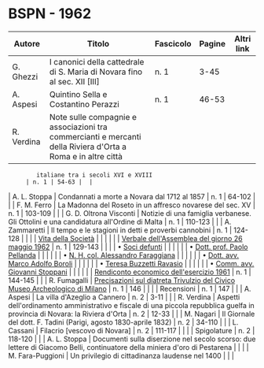 # BSPN - 1962

| Autore     | Titolo                                                                                                       | Fascicolo | Pagine | Altri link |
|------------|--------------------------------------------------------------------------------------------------------------|-----------|--------|------------|
| G. Ghezzi  | I canonici della cattedrale di S. Maria di Novara fino al sec. XII [III]                                     | n. 1      | 3-45   |            |
| A. Aspesi  | Quintino Sella e Costantino Perazzi                                                                          | n. 1      | 46-53  |            |
| R. Verdina | Note sulle compagnie e associazioni tra commercianti e mercanti della Riviera d'Orta a Roma e in altre città 

            italiane tra i secoli XVI e XVIII
         | n. 1 | 54-63 |  |

| A. L. Stoppa | Condannati a morte a Novara dal 1712 al 1857 | n. 1 | 64-102 | |
| F. M. Ferro | La Madonna del Roseto in un affresco novarese del sec. XV | n. 1 | 103-109 | |
| G. D. Oltrona Visconti | Notizie di una famiglia verbanese. Gli Ottolini e una candidatura all'Ordine di Malta | n.
1 | 110-123 | |
| A. Zammaretti | Il tempo e le stagioni in detti e proverbi cannobini | n. 1 | 124-128 | |
| | [Vita della Società](http://www.ssno.it/BSPNo/bspn_vita62.html#620) | | | |
| | [Verbale dell'Assemblea del giorno 26 maggio 1962](http://www.ssno.it/BSPNo/bspn_vita62.html#621)
| n. 1 | 129-143 | |
| | • [Soci defunti](http://www.ssno.it/BSPNo/bspn_vita62.html#623) | | | |
| | • [Dott. prof. Paolo Pellanda](http://www.ssno.it/BSPNo/bspn_vita62.html#623-1) | | | |
| | • [N. H. col. Alessandro Faraggiana](http://www.ssno.it/BSPNo/bspn_vita62.html#623-2) | | | |
| | • [Dott. avv. Marco Adolfo Boroli](http://www.ssno.it/BSPNo/bspn_vita62.html#623-3) | | | |
| | • [Teresa Buzzetti Ravasio](http://www.ssno.it/BSPNo/bspn_vita62.html#623-4) | | | |
| | • [Comm. avv. Giovanni Stoppani](http://www.ssno.it/BSPNo/bspn_vita62.html#623-5) | | | |
| | [Rendiconto economico dell'esercizio 1961](http://www.ssno.it/BSPNo/bspn_vita62.html#622) | n. 1 | 144-145 | |
| R. Fumagalli | [Precisazioni sul diatreta Trivulzio del Civico Museo
Archeologico di Milano](http://www.ssno.it/BSPNo/bspn_vita62.html#624) | n. 1 | 146 | |
| | Recensioni | n. 1 | 147 | |
| A. Aspesi | La villa d'Azeglio a Cannero | n. 2 | 3-11 | |
| R. Verdina | Aspetti dell'ordinamento amministrativo e fiscale di una piccola repubblica guelfa in provincia di
Novara:
la Riviera d'Orta
| n. 2 | 12-33 | |
| M. Nagari | Il Giornale del dott. F. Tadini (Parigi, agosto 1830-aprile 1832) | n. 2 | 34-110 | |
| L. Cassani | Filacrio [vescovo di Novara] | n. 2 | 111-117 | |
| | Spigolature | n. 2 | 118-120 | |
| A. L. Stoppa | Documenti sulla diserzione nel secolo scorso: due lettere di Giacomo Belli, continuatore della miniera
d'oro
di Pestarena
| | |
| M. Fara-Puggioni | Un privilegio di cittadinanza laudense nel 1400 | | |
